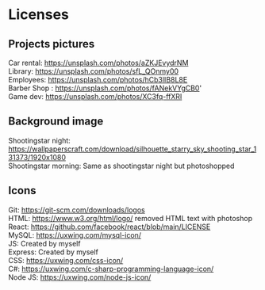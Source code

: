 # Licenses

## Projects pictures

Car rental: https://unsplash.com/photos/aZKJEvydrNM </br>
Library: https://unsplash.com/photos/sfL_QOnmy00 </br>
Employees: https://unsplash.com/photos/hCb3lIB8L8E </br>
Barber Shop : https://unsplash.com/photos/fANekVYgCB0' </br>
Game dev: https://unsplash.com/photos/XC3fq-ffXRI

## Background image

Shootingstar night: https://wallpaperscraft.com/download/silhouette_starry_sky_shooting_star_131373/1920x1080 </br>
Shootingstar morning: Same as shootingstar night but photoshopped

## Icons

Git: https://git-scm.com/downloads/logos </br>
HTML: https://www.w3.org/html/logo/ removed HTML text with photoshop </br>
React: https://github.com/facebook/react/blob/main/LICENSE </br>
MySQL: https://uxwing.com/mysql-icon/ </br>
JS: Created by myself </br>
Express: Created by myself </br>
CSS: https://uxwing.com/css-icon/ </br>
C#: https://uxwing.com/c-sharp-programming-language-icon/ </br>
Node JS: https://uxwing.com/node-js-icon/ </br>

